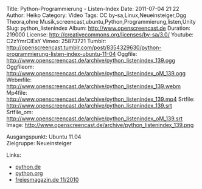 Title: Python-Programmierung - Listen-Index
Date: 2011-07-04 21:22
Author: Heiko
Category: Video
Tags: CC by-sa,Linux,Neueinsteiger,Ogg Theora,ohne Musik,screencast,ubuntu,Python,Programmierung,listen,Unity
Slug: python_listenindex
Album: http://www.openscreencast.de
Duration: 219000
License: http://creativecommons.org/licenses/by-sa/3.0/
Youtube: C2zYmrClEsY
Vimeo: 25873721
Tumblr: http://openscreencast.tumblr.com/post/8354329630/python-programmierung-listen-index-ubuntu-11-04
Oggfile: http://www.openscreencast.de/archive/python_listenindex_139.ogg
Oggfileom: http://www.openscreencast.de/archive/python_listenindex_oM_139.ogg
Webmfile: http://www.openscreencast.de/archive/python_listenindex_139.webm
Mp4file: http://www.openscreencast.de/archive/python_listenindex_139.mp4
Srtfile: http://www.openscreencast.de/archive/python_listenindex_139.srt
Srtfile_om: http://www.openscreencast.de/archive/python_listenindex_oM_139.srt
Image: http://www.openscreencast.de/archive/python_listenindex_139.png

Ausgangspunkt: Ubuntu 11.04  
Zielgruppe: Neueinsteiger  

Links:

  * [python.de](http://www.python.de "Link zu Python.de" )
  * [python.org](http://www.python.org "Link zu Python.org" )
  * [freiesmagazin.de 11/2010](http://www.freiesmagazin.de/freiesMagazin-2010-11 "Link zu freiesmagazin.de" )

